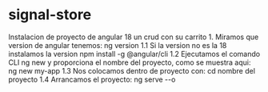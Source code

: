 # signal-store
Instalacion de proyecto de angular 18 un crud con su carrito
    1. Miramos que version de angular tenemos:
        ng version
    1.1 Si la version no es la 18 instalamos la version
        npm install -g @angular/cli
    1.2 Ejecutamos el comando CLI ng new y proporciona el nombre del proyecto, como se muestra aqui:
        ng new my-app
    1.3 Nos colocamos dentro de proyecto con:
        cd nombre del proyecto
    1.4 Arrancamos el proyecto:
        ng serve --o 